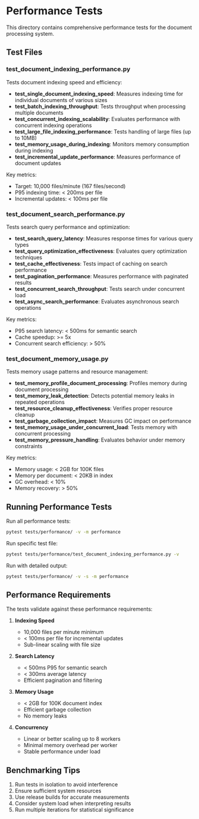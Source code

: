 # Performance Tests

This directory contains comprehensive performance tests for the document processing system.

## Test Files

### test_document_indexing_performance.py
Tests document indexing speed and efficiency:
- **test_single_document_indexing_speed**: Measures indexing time for individual documents of various sizes
- **test_batch_indexing_throughput**: Tests throughput when processing multiple documents
- **test_concurrent_indexing_scalability**: Evaluates performance with concurrent indexing operations
- **test_large_file_indexing_performance**: Tests handling of large files (up to 10MB)
- **test_memory_usage_during_indexing**: Monitors memory consumption during indexing
- **test_incremental_update_performance**: Measures performance of document updates

Key metrics:
- Target: 10,000 files/minute (167 files/second)
- P95 indexing time: < 200ms per file
- Incremental updates: < 100ms per file

### test_document_search_performance.py
Tests search query performance and optimization:
- **test_search_query_latency**: Measures response times for various query types
- **test_query_optimization_effectiveness**: Evaluates query optimization techniques
- **test_cache_effectiveness**: Tests impact of caching on search performance
- **test_pagination_performance**: Measures performance with paginated results
- **test_concurrent_search_throughput**: Tests search under concurrent load
- **test_async_search_performance**: Evaluates asynchronous search operations

Key metrics:
- P95 search latency: < 500ms for semantic search
- Cache speedup: >= 5x
- Concurrent search efficiency: > 50%

### test_document_memory_usage.py
Tests memory usage patterns and resource management:
- **test_memory_profile_document_processing**: Profiles memory during document processing
- **test_memory_leak_detection**: Detects potential memory leaks in repeated operations
- **test_resource_cleanup_effectiveness**: Verifies proper resource cleanup
- **test_garbage_collection_impact**: Measures GC impact on performance
- **test_memory_usage_under_concurrent_load**: Tests memory with concurrent processing
- **test_memory_pressure_handling**: Evaluates behavior under memory constraints

Key metrics:
- Memory usage: < 2GB for 100K files
- Memory per document: < 20KB in index
- GC overhead: < 10%
- Memory recovery: > 50%

## Running Performance Tests

Run all performance tests:
```bash
pytest tests/performance/ -v -m performance
```

Run specific test file:
```bash
pytest tests/performance/test_document_indexing_performance.py -v
```

Run with detailed output:
```bash
pytest tests/performance/ -v -s -m performance
```

## Performance Requirements

The tests validate against these performance requirements:

1. **Indexing Speed**
   - 10,000 files per minute minimum
   - < 100ms per file for incremental updates
   - Sub-linear scaling with file size

2. **Search Latency**
   - < 500ms P95 for semantic search
   - < 300ms average latency
   - Efficient pagination and filtering

3. **Memory Usage**
   - < 2GB for 100K document index
   - Efficient garbage collection
   - No memory leaks

4. **Concurrency**
   - Linear or better scaling up to 8 workers
   - Minimal memory overhead per worker
   - Stable performance under load

## Benchmarking Tips

1. Run tests in isolation to avoid interference
2. Ensure sufficient system resources
3. Use release builds for accurate measurements
4. Consider system load when interpreting results
5. Run multiple iterations for statistical significance